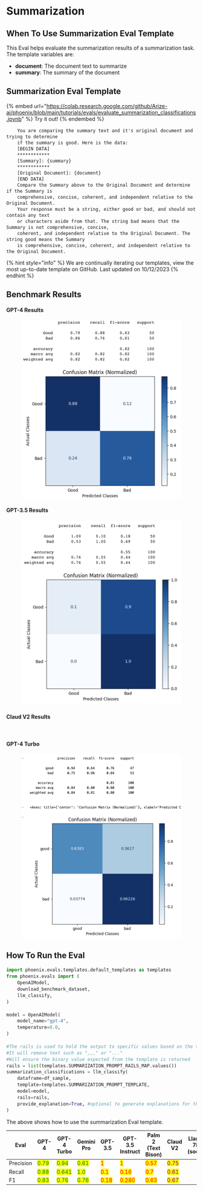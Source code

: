 # Summarization

## When To Use Summarization Eval Template

This Eval helps evaluate the summarization results of a summarization task. The template variables are:

* **document**: The document text to summarize
* **summary**: The summary of the document

## Summarization Eval Template

{% embed url="https://colab.research.google.com/github/Arize-ai/phoenix/blob/main/tutorials/evals/evaluate_summarization_classifications.ipynb" %}
Try it out!
{% endembed %}

```
    You are comparing the summary text and it's original document and trying to determine
    if the summary is good. Here is the data:
    [BEGIN DATA]
    ************
    [Summary]: {summary}
    ************
    [Original Document]: {document}
    [END DATA]
    Compare the Summary above to the Original Document and determine if the Summary is
    comprehensive, concise, coherent, and independent relative to the Original Document.
    Your response must be a string, either good or bad, and should not contain any text
    or characters aside from that. The string bad means that the Summary is not comprehensive, concise,
    coherent, and independent relative to the Original Document. The string good means the Summary
    is comprehensive, concise, coherent, and independent relative to the Original Document.
```

{% hint style="info" %}
We are continually iterating our templates, view the most up-to-date template on GitHub. Last updated on 10/12/2023
{% endhint %}

## Benchmark Results

#### GPT-4 Results

<div align="left">

<figure><img src="../../../.gitbook/assets/Screenshot 2023-09-18 at 12.04.55 PM.png" alt=""><figcaption></figcaption></figure>

</div>

#### GPT-3.5 Results

<figure><img src="../../../.gitbook/assets/Screenshot 2023-09-18 at 12.05.02 PM (2).png" alt=""><figcaption></figcaption></figure>

#### Claud V2 Results

<figure><img src="../../../.gitbook/assets/Screenshot 2023-10-28 at 9.58.08 AM.png" alt=""><figcaption></figcaption></figure>

#### GPT-4 Turbo

<figure><img src="../../../.gitbook/assets/GPT-4 Turbo Summarization.png" alt=""><figcaption></figcaption></figure>

## How To Run the Eval

```python
import phoenix.evals.templates.default_templates as templates
from phoenix.evals import (
    OpenAIModel,
    download_benchmark_dataset,
    llm_classify,
)

model = OpenAIModel(
    model_name="gpt-4",
    temperature=0.0,
)

#The rails is used to hold the output to specific values based on the template
#It will remove text such as ",,," or "..."
#Will ensure the binary value expected from the template is returned 
rails = list(templates.SUMMARIZATION_PROMPT_RAILS_MAP.values())
summarization_classifications = llm_classify(
    dataframe=df_sample,
    template=templates.SUMMARIZATION_PROMPT_TEMPLATE,
    model=model,
    rails=rails,
    provide_explanation=True, #optional to generate explanations for the value produced by the eval LLM
)
```

The above shows how to use the summarization Eval template.

<table><thead><tr><th width="122">Eval</th><th>GPT-4</th><th>GPT-4 Turbo</th><th>Gemini Pro</th><th>GPT-3.5</th><th>GPT-3.5 Instruct</th><th width="75">Palm 2 (Text Bison)</th><th>Claud V2</th><th>Llama 7b (soon)</th></tr></thead><tbody><tr><td>Precision</td><td><mark style="color:green;">0.79</mark></td><td><mark style="color:green;">0.94</mark></td><td><mark style="color:green;">0.61</mark></td><td><mark style="color:red;">1</mark></td><td><mark style="color:red;">1</mark></td><td><mark style="color:red;">0.57</mark></td><td><mark style="color:purple;">0.75</mark></td><td></td></tr><tr><td>Recall</td><td><mark style="color:green;">0.88</mark></td><td><mark style="color:green;">0.641</mark></td><td><mark style="color:green;">1.0</mark></td><td><mark style="color:red;">0.1</mark></td><td><mark style="color:red;">0.16</mark></td><td><mark style="color:red;">0.7</mark></td><td><mark style="color:purple;">0.61</mark></td><td></td></tr><tr><td>F1</td><td><mark style="color:green;">0.83</mark></td><td><mark style="color:green;">0.76</mark></td><td><mark style="color:green;">0.76</mark></td><td><mark style="color:red;">0.18</mark></td><td><mark style="color:red;">0.280</mark></td><td><mark style="color:red;">0.63</mark></td><td><mark style="color:purple;">0.67</mark></td><td></td></tr></tbody></table>
